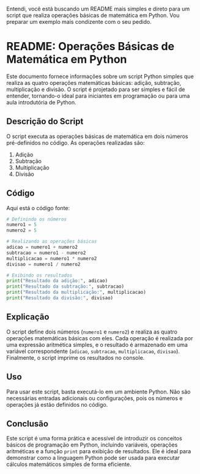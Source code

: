 Entendi, você está buscando um README mais simples e direto para um script que realiza operações básicas de matemática em Python. Vou preparar um exemplo mais condizente com o seu pedido.

# README: Operações Básicas de Matemática em Python

Este documento fornece informações sobre um script Python simples que realiza as quatro operações matemáticas básicas: adição, subtração, multiplicação e divisão. O script é projetado para ser simples e fácil de entender, tornando-o ideal para iniciantes em programação ou para uma aula introdutória de Python.

## Descrição do Script

O script executa as operações básicas de matemática em dois números pré-definidos no código. As operações realizadas são:

1. Adição
2. Subtração
3. Multiplicação
4. Divisão

## Código

Aqui está o código fonte:

```python
# Definindo os números
numero1 = 5
numero2 = 5

# Realizando as operações básicas
adicao = numero1 + numero2
subtracao = numero1 - numero2
multiplicacao = numero1 * numero2
divisao = numero1 / numero2

# Exibindo os resultados
print("Resultado da adição:", adicao)
print("Resultado da subtração:", subtracao)
print("Resultado da multiplicação:", multiplicacao)
print("Resultado da divisão:", divisao)
```

## Explicação

O script define dois números (`numero1` e `numero2`) e realiza as quatro operações matemáticas básicas com eles. Cada operação é realizada por uma expressão aritmética simples, e o resultado é armazenado em uma variável correspondente (`adicao`, `subtracao`, `multiplicacao`, `divisao`). Finalmente, o script imprime os resultados no console.

## Uso

Para usar este script, basta executá-lo em um ambiente Python. Não são necessárias entradas adicionais ou configurações, pois os números e operações já estão definidos no código.

## Conclusão

Este script é uma forma prática e acessível de introduzir os conceitos básicos de programação em Python, incluindo variáveis, operações aritméticas e a função `print` para exibição de resultados. Ele é ideal para demonstrar como a linguagem Python pode ser usada para executar cálculos matemáticos simples de forma eficiente.
